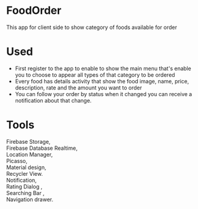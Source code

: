 # FoodOrder
This app for client side to show category of foods available for order 

# Used
- First register to the app to enable to show the main menu that's enable you to choose to appear all types of that category to be ordered<br/>
- Every food has details activity that show the food image, name, price, description, rate and the amount you want to order<br/>
- You can follow your order by status when it changed you can receive a notification about that change. <br/>

# Tools
Firebase Storage, <br/>
Firebase Database Realtime,  <br/>
Location Manager, <br/>
Picasso,<br/>
Material design,<br/>
Recycler View.<br/>
Notification,<br/>
Rating Dialog ,<br/>
Searching Bar ,<br/>
Navigation drawer.

